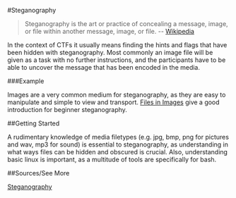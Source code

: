 #Steganography

> Steganography is the art or practice of concealing a message, image, or file within another message, image, or file. -- [Wikipedia](http://en.wikipedia.org/wiki/Steganography)

In the context of CTFs it usually means finding the hints and flags that have been hidden with steganography.  Most commonly an image file will be given as a task with no further instructions, and the participants have to be able to uncover the message that has been encoded in the media.

###Example

Images are a very common medium for steganography, as they are easy to manipulate and simple to view and transport. [Files in Images](file-in-image) give a good introduction for beginner steganography.

##Getting Started

A rudimentary knowledge of media filetypes (e.g. jpg, bmp, png for pictures and wav, mp3 for sound) is essential to steganography, as understanding in what ways files can be hidden and obscured is crucial. Also, understanding basic linux is important, as a multitude of tools are specifically for bash.

##Sources/See More

[Steganography](http://en.wikipedia.org/wiki/Steganography)
